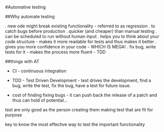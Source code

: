 #Automative testing

##Why automate testing

. new ode might break existing functionality - referred to as regression
. to catch bugs before production
. quicker (and cheaper) than manual testing
. can be scheduled to run without human input
. helps you to think about your code structure - makes it more readable for tests and thus makes it better
. gives you more confidence in your code - WHICH IS MEGA!
. fix bug, write tests for it - makes the process more fluent - TDD




##things with AT
- CI - continuous integration
- TDD - Test Driven Development - test drives the development, find a bug, write the test, fix the bug, have a test for future issue.

- cost of finding fixing bugs - it can push back the release of a patch and thus can hold of potential...

test are only good as the person creating them
making test that are fit for purpose

key to know the most effective way to test the important functionality
